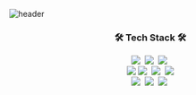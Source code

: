 ![header](https://capsule-render.vercel.app/api?type=soft&color=auto&height=150&section=header&text=EunjinKim&fontSize=70&animation=twinkling)

<h3 align="center">🛠 Tech Stack 🛠</h3>


<p align="center">
  <img src="https://img.shields.io/badge/Java-007396?style=flat-square&logo=Java&logoColor=white"/></a>&nbsp
  <img src="https://img.shields.io/badge/Python-3766AB?style=flat-square&logo=Python&logoColor=white"/></a>&nbsp  
<!--   <img src="https://img.shields.io/badge/Javascript-ffb13b?style=flat-square&logo=javascript&logoColor=white"/></a>&nbsp  -->
  <img src="https://img.shields.io/badge/C-A8B9CC?style=flat-square&logo=C&logoColor=white"/></a>&nbsp
<!--   <img src="https://img.shields.io/badge/HTML-E34F26?style=flat-square&logo=html5&logoColor=white"/> 
  <img src="https://img.shields.io/badge/css-1572B6?style=flat-square&logo=css3&logoColor=white"/></a>&nbsp  -->
  <br>
  <img src="https://img.shields.io/badge/JSP-007396?style=flat-square&logo=java&logoColor=white"/>
  <img src="https://img.shields.io/badge/Spring-6DB33F?style=flat-square&logo=Spring&logoColor=white"/></a>&nbsp
  <img src="https://img.shields.io/badge/Django-092E20?style=flat-square&logo=Django&logoColor=white"/></a>&nbsp 
  <img src="https://img.shields.io/badge/Android-3DDC84?style=flat-square&logo=android&logoColor=white"/>
  <br>
  <img src="https://img.shields.io/badge/Mysql-E6B91E?style=flat-square&logo=MySql&logoColor=white"/></a>&nbsp 
  <img src="https://img.shields.io/badge/OracleDB-DB3552?style=flat-square&logo=Oracle&logoColor=white"/></a>&nbsp  
  <img src="https://img.shields.io/badge/aws-333664?style=flat-square&logo=amazon-aws&logoColor=white"/></a>&nbsp 
<!--   <br>
  <img src="https://img.shields.io/badge/Numpy-007396?style=flat-square&logo=Numpy&logoColor=white"/></a>&nbsp 
  <img src="https://img.shields.io/badge/Pandas-3766AB?style=flat-square&logo=Pandas&logoColor=white"/></a>&nbsp -->
</p>
